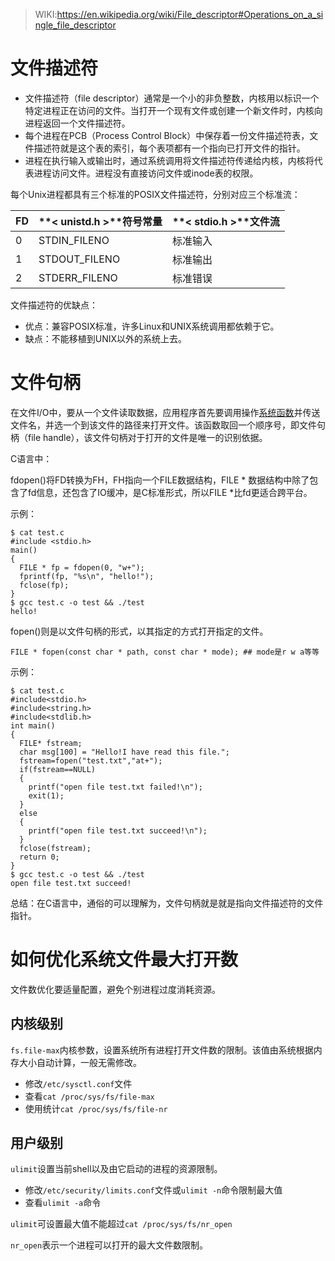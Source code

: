 


> WIKI:<https://en.wikipedia.org/wiki/File_descriptor#Operations_on_a_single_file_descriptor>

<!-- more -->

# 文件描述符

- 文件描述符（file descriptor）通常是一个小的非负整数，内核用以标识一个特定进程正在访问的文件。当打开一个现有文件或创建一个新文件时，内核向进程返回一个文件描述符。
- 每个进程在PCB（Process Control Block）中保存着一份文件描述符表，文件描述符就是这个表的索引，每个表项都有一个指向已打开文件的指针。
- 进程在执行输入或输出时，通过系统调用将文件描述符传递给内核，内核将代表进程访问文件。进程没有直接访问文件或inode表的权限。

每个Unix进程都具有三个标准的POSIX文件描述符，分别对应三个标准流：

| FD   | **< unistd.h >**符号常量 | **< stdio.h >**文件流 |
| ---- | ------------------------ | --------------------- |
| 0    | STDIN_FILENO             | 标准输入              |
| 1    | STDOUT_FILENO            | 标准输出              |
| 2    | STDERR_FILENO            | 标准错误              |

文件描述符的优缺点：

- 优点：兼容POSIX标准，许多Linux和UNIX系统调用都依赖于它。
- 缺点：不能移植到UNIX以外的系统上去。

# 文件句柄

在文件I/O中，要从一个文件读取数据，应用程序首先要调用操作[系统函数](https://baike.baidu.com/item/系统函数)并传送文件名，并选一个到该文件的路径来打开文件。该函数取回一个顺序号，即文件句柄（file handle），该文件句柄对于打开的文件是唯一的识别依据。

C语言中：

fdopen()将FD转换为FH，FH指向一个FILE数据结构，FILE * 数据结构中除了包含了fd信息，还包含了IO缓冲，是C标准形式，所以FILE *比fd更适合跨平台。

示例：

```shell
$ cat test.c
#include <stdio.h>
main()
{
  FILE * fp = fdopen(0, "w+");
  fprintf(fp, "%s\n", "hello!");
  fclose(fp);
}
$ gcc test.c -o test && ./test
hello!
```

fopen()则是以文件句柄的形式，以其指定的方式打开指定的文件。

`FILE * fopen(const char * path, const char * mode); ## mode是r w a等等`

示例：

```shell
$ cat test.c
#include<stdio.h>
#include<string.h>
#include<stdlib.h>
int main()
{
  FILE* fstream;
  char msg[100] = "Hello!I have read this file.";
  fstream=fopen("test.txt","at+");
  if(fstream==NULL)
  {
    printf("open file test.txt failed!\n");
    exit(1);
  }
  else
  {
    printf("open file test.txt succeed!\n");
  }
  fclose(fstream);
  return 0;
}
$ gcc test.c -o test && ./test
open file test.txt succeed!
```

总结：在C语言中，通俗的可以理解为，文件句柄就是就是指向文件描述符的文件指针。

# 如何优化系统文件最大打开数

文件数优化要适量配置，避免个别进程过度消耗资源。

## 内核级别

`fs.file-max`内核参数，设置系统所有进程打开文件数的限制。该值由系统根据内存大小自动计算，一般无需修改。

- 修改`/etc/sysctl.conf`文件 
- 查看`cat /proc/sys/fs/file-max`
- 使用统计`cat /proc/sys/fs/file-nr`

## 用户级别

`ulimit`设置当前shell以及由它启动的进程的资源限制。

- 修改`/etc/security/limits.conf`文件或`ulimit -n`命令限制最大值
- 查看`ulimit -a`命令

`ulimit`可设置最大值不能超过`cat /proc/sys/fs/nr_open`

`nr_open`表示一个进程可以打开的最大文件数限制。
